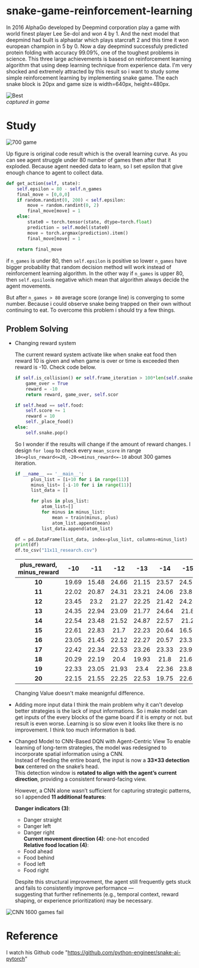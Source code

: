 # snake-game-reinforcement-learning
In 2016 AlphaGo developed by Deepmind corporation play a game with world finest player Lee Se-dol and won 4 by 1. And the next model that deepmind had built is alphastar which plays starcraft 2 and this time it won european champion in 5 by 0. Now a day deepmind successfuly predicted protein folding with accuracy 99.09%, one of the toughest problems in science. This three large achievements is basesd on reinforcement learning algorithm that using deep learning technique from experience data. I'm very shocked and extremely attracted by this result so i want to study some simple reinforcement learning by implementing snake game. The each snake block is 20px and game size is width=640px, height=480px.

![Best](https://user-images.githubusercontent.com/87563747/146955117-a1d34a12-4451-46c4-a414-8a883be99dd8.gif)    
_captured in game_

# Study

![700 game](https://user-images.githubusercontent.com/87563747/146956643-dd3497a5-3c14-4636-bcb6-320eb3eb89ab.png)
          
Up figure is original code result which is the overall learning curve. As you can see agent struggle under 80 number of games then after that it exploded. Because agent needed data to learn, so I set epsilon that give enough chance to agent to collect data. 

```python
def get_action(self, state):
    self.epsilon = 80 - self.n_games
    final_move = [0,0,0]
    if random.randint(0, 200) < self.epsilon:
        move = random.randint(0, 2)
        final_move[move] = 1
    else:
        state0 = torch.tensor(state, dtype=torch.float)
        prediction = self.model(state0)
        move = torch.argmax(prediction).item()
        final_move[move] = 1
        
    return final_move
```
if `n_games` is under 80, then `self.epsilon` is positive so lower `n_games` have bigger probability that random decision method will work instead of reinforcement learning algorithm. In the other way if `n_games` is upper 80, then `self.epsilon`is negative which mean that algorithm always decide the agent movements.

But after `n_games > 80` average score (orange line) is converging to some number. Because i could observe snake being trapped on their own without continuing to eat. To overcome this problem i should try a few things.

## Problem Solving

+ Changing reward system

    The current reward system activate like when snake eat food then reward 10 is given and when game is over or time is exceeded then reward is -10. Check code below.
    
    ```python
    if self.is_collision() or self.frame_iteration > 100*len(self.snake):
        game_over = True
        reward = -10
        return reward, game_over, self.scor
    
    if self.head == self.food:
        self.score += 1
        reward = 10
        self._place_food()
    else:
        self.snake.pop()
    ```
    So I wonder if the results will change if the amount of reward changes. I design `for loop` to check every `mean_score` in range `10<=plus_reward<=20`, `-20<=minus_reward<=-10` about 300 games iteration.
    ```python
    if __name__ == '__main__':
          plus_list = [i+10 for i in range(11)]
          minus_list= [-i-10 for i in range(11)]
          list_data = []

          for plus in plus_list:
              atom_list=[]
              for minus in minus_list:
                  mean = train(minus, plus)
                  atom_list.append(mean)
              list_data.append(atom_list)
    
    df = pd.DataFrame(list_data, index=plus_list, columns=minus_list)
    print(df)
    df.to_csv("11x11_research.csv")
    ```
    | **plus_reward, minus_reward** | **-10** | **-11** | **-12** | **-13** | **-14** | **-15** | **-16** | **-17** | **-18** | **-19** | **-20** |
    | :---: | :---: | :---: | :---: | :---: | :---: | :---: | :---: | :---: | :---: | :---: | :---: |
    | **10** | 19.69 | 15.48 | 24.66 | 21.15 | 23.57 | 24.58 | 20.52 | 23.91 | 23.68 | 22.32 | 18.47 |
    | **11** | 22.02 | 20.87 | 24.31 | 23.21 | 24.06 | 23.88 | 16.97 | 22.3 | 18.76 | 20.89 | 20.4 |
    | **12** | 23.45 | 23.2 | 21.27 | 22.25 | 21.42 | 24.24 | 23.94 | 23.78 | 23.85 | 18.85 | 21.02 |
    | **13** | 24.35 | 22.94 | 23.09 | 21.77 | 24.64 | 21.8 | 22.86 | 22.88 | 23.61 | 20.7 | 23.51 |
    | **14** | 22.54 | 23.48 | 21.52 | 24.87 | 22.57 | 21.2 | 23.63 | 24.31 | 20.97 | 20.57 | 18.0 |
    | **15** | 22.61 | 22.83 | 21.7 | 22.23 | 20.64 | 16.55 | 21.8 | 24.56 | 22.55 | 21.73 | 23.11 |
    | **16** | 23.05 | 21.45 | 22.12 | 22.27 | 20.57 | 23.35 | 24.11 | 22.38 | 23.84 | 21.67 | 23.23 |
    | **17** | 22.42 | 22.34 | 22.53 | 23.26 | 23.33 | 23.92 | 24.21 | 22.46 | 22.44 | 23.4 | 24.73 |
    | **18** | 20.29 | 22.19 | 20.4 | 19.93 | 21.8 | 21.66 | 22.82 | 23.4 | 20.32 | 15.12 | 23.45 |
    | **19** | 22.33 | 23.05 | 21.93 | 23.4 | 22.36 | 23.81 | 21.55 | 17.06 | 23.24 | 21.99 | 18.2 |
    | **20** | 22.15 | 21.55 | 22.25 | 22.53 | 19.75 | 22.63 | 18.88 | 22.55 | 22.29 | 19.84 | 23.05 |
    
    
    Changing Value doesn't make meanignful difference.
    

+ Adding more input data
  I think the main problem why it can't develop better strategies is the lack of input informations. So i make model can get inputs of the every blocks of the game board if it is empty or not. but result is even worse. Learning is so slow even it looks like there is no improvement. I think too much information is bad.

+ Changed Model to CNN-Based DQN with Agent-Centric View
To enable learning of long-term strategies, the model was redesigned to incorporate spatial information using a CNN.  
Instead of feeding the entire board, the input is now a **33×33 detection box** centered on the snake’s head.  
This detection window is **rotated to align with the agent’s current direction**, providing a consistent forward-facing view.

  However, a CNN alone wasn’t sufficient for capturing strategic patterns, so I appended **11 additional features**:

  **Danger indicators (3)**:  
  - Danger straight  
  - Danger left  
  - Danger right  
  **Current movement direction (4)**: one-hot encoded  
  **Relative food location (4)**:  
  - Food ahead  
  - Food behind  
  - Food left  
  - Food right

  Despite this structural improvement, the agent still frequently gets stuck and fails to consistently improve performance —  
suggesting that further refinements (e.g., temporal context, reward shaping, or experience prioritization) may be necessary.
  
![CNN 1600 games fail](https://github.com/user-attachments/assets/24bc11a2-3f0f-4288-9ad0-d4b96699794b)

  

# Reference
I watch his Github code "https://github.com/python-engineer/snake-ai-pytorch"
